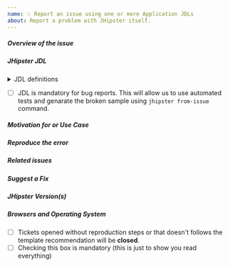 ```yaml
---
name: 💥 Report an issue using one or more Application JDLs
about: Report a problem with JHipster itself.
---
```


<!--
- Please follow the issue template below for bug reports.
- If you have a support request rather than a bug, please use [Stack Overflow](http://stackoverflow.com/questions/tagged/jhipster) with the JHipster tag.
- If this is a potential security issue, please read our security policy and contact us privately first: https://github.com/jhipster/generator-jhipster/security/policy
-->

##### **Overview of the issue**

<!-- Explain the bug, if an error is being thrown a stack trace helps -->

##### **JHipster JDL**

  <details>
  <summary>JDL definitions</summary>
  <pre>
    Replace this line with JDL content with one or more applications (keep html structure for automated ci)
  </pre>
  </details>

<!-- Uncomment if there is a incremental JDL
  <details>
  <summary>JDL definitions (incremental)</summary>
  <pre>
    Replace this line with incremental JDL content with one or more applications (keep html structure for automated ci)
  </pre>
  </details>
-->

- [ ] JDL is mandatory for bug reports. This will allow us to use automated tests and genarate the broken sample using `jhipster from-issue` command.

##### **Motivation for or Use Case**

<!-- Explain why this is a bug for you -->

##### **Reproduce the error**

<!-- For bug reports, an unambiguous set of steps to reproduce the error -->

##### **Related issues**

<!-- Has a similar issue been reported before? Please search both closed & open issues -->

##### **Suggest a Fix**

<!-- If you can't fix the bug yourself, perhaps you can point to what might be
  causing the problem (line of code or commit) -->

##### **JHipster Version(s)**

<!--
Which version of JHipster are you using, is it a regression?
-->

##### **Browsers and Operating System**

<!-- What OS are you on? is this a problem with all browsers or only IE8? -->

- [ ] Tickets opened without reproduction steps or that doesn't follows the template recommendation will be **closed**.
- [ ] Checking this box is mandatory (this is just to show you read everything)

<!-- Love JHipster? Please consider supporting our collective:
👉  https://opencollective.com/generator-jhipster/donate -->
